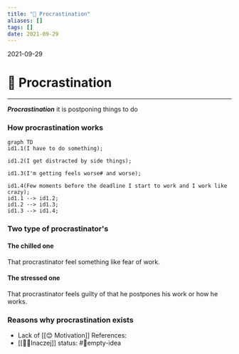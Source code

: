 ```yaml
---
title: "🤡 Procrastination"
aliases: []
tags: []
date: 2021-09-29
---
```

2021-09-29
# 🤡 Procrastination
___
***Procrastination*** it is postponing things to do

### How procrastination works
 ```mermaid
graph TD
id1.1(I have to do something);

id1.2(I get distracted by side things);

id1.3(I'm getting feels worse# and worse);

id1.4(Few moments before the deadline I start to work and I work like crazy);
id1.1 --> id1.2;
id1.2 --> id1.3;
id1.3 --> id1.4;
```

### Two type of procrastinator's
#### The chilled one
That procrastinator feel something like fear of work. 

#### The stressed one
That procrastinator feels guilty of that he postpones his work or how he works.

### Reasons why procrastination exists
* Lack of [[😊 Motivation]]
References:
* [[👨‍💼Inaczej]]
status: #💭empty-idea
